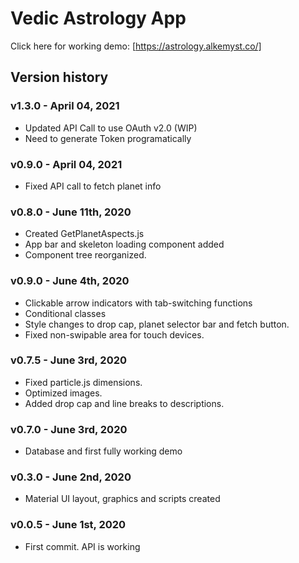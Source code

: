 # Vedic Astrology App

Click here for working demo: [https://astrology.alkemyst.co/]

## Version history

### v1.3.0 - April 04, 2021

- Updated API Call to use OAuth v2.0 (WIP)
- Need to generate Token programatically

### v0.9.0 - April 04, 2021

- Fixed API call to fetch planet info

### v0.8.0 - June 11th, 2020

- Created GetPlanetAspects.js
- App bar and skeleton loading component added
- Component tree reorganized.

### v0.9.0 - June 4th, 2020

- Clickable arrow indicators with tab-switching functions
- Conditional classes
- Style changes to drop cap, planet selector bar and fetch button.
- Fixed non-swipable area for touch devices.

### v0.7.5 - June 3rd, 2020

- Fixed particle.js dimensions.
- Optimized images.
- Added drop cap and line breaks to descriptions.

### v0.7.0 - June 3rd, 2020

- Database and first fully working demo

### v0.3.0 - June 2nd, 2020

- Material UI layout, graphics and scripts created

### v0.0.5 - June 1st, 2020

- First commit. API is working
